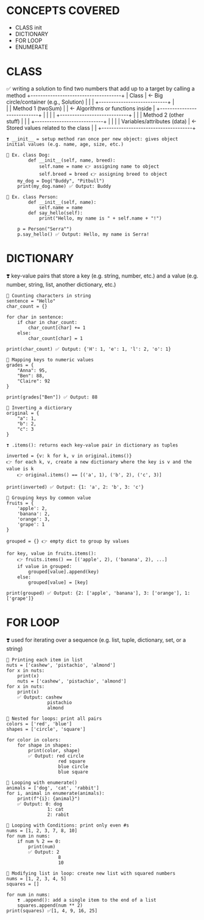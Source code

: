 # CONCEPTS COVERED

- CLASS
  init
- DICTIONARY
- FOR LOOP
- ENUMERATE

# CLASS

✅ writing a solution to find two numbers that add up to a target
  by calling a method
+-------------------------------------+
|               Class                 |  ← Big circle/container (e.g., Solution)
|                                     |
|   +----------------------------+    |  
|   |       Method 1 (twoSum)    |    |  ← Algorithms or functions inside
|   +----------------------------+    |
|                                     |
|   +----------------------------+    |
|   |       Method 2 (other stuff) |   |
|   +----------------------------+    |
|                                     |
|   Variables/attributes (data)        |  ← Stored values related to the class
|                                     |
+-------------------------------------+

    ❣️ __init__ = setup method ran once per new object: gives object initial values (e.g. name, age, size, etc.)

    🦋 Ex. class Dog:
            def __init__(self, name, breed):
                self.name = name 👉 assigning name to object
                self.breed = breed 👉 assigning breed to object
        my_dog = Dog("Buddy", "Pitbull")
        print(my_dog.name) ✅ Output: Buddy 

    🦋 Ex. class Person:
            def __init__(self, name):
                self.name = name 
            def say_hello(self):
                print("Hello, my name is " + self.name + "!")

        p = Person("Serra"")
        p.say_hello() ✅ Output: Hello, my name is Serra! 

# DICTIONARY

❣️ key-value pairs that store a key (e.g. string, number, etc.)
  and a value (e.g. number, string, list, another dictionary, etc.)

    🦋 Counting characters in string
    sentence = "Hello"
    char_count = {}

    for char in sentence:
        if char in char_count:
            char_count[char] += 1
        else:
            char_count[char] = 1

    print(char_count) ✅ Output: {'H': 1, 'e': 1, 'l': 2, 'o': 1} 

    🦋 Mapping keys to numeric values
    grades = {
        "Anna": 95,
        "Ben": 88,
        "Claire": 92
    }

    print(grades["Ben"]) ✅ Output: 88

    🦋 Inverting a dictiorary
    original = {
        "a": 1,
        "b": 2,
        "c": 3
    }

    ❣️ .items(): returns each key-value pair in dictionary as tuples
    
    inverted = {v: k for k, v in original.items()} 
    👉 for each k, v, create a new dictionary where the key is v and the value is k
        👉 original.items() == [('a', 1), ('b', 2), ('c', 3)]

    print(inverted) ✅ Output: {1: 'a', 2: 'b', 3: 'c'}

    🦋 Grouping keys by common value
    fruits = {
        'apple': 2,
        'banana': 2,
        'orange': 3,
        'grape': 1
    }

    grouped = {} 👉 empty dict to group by values

    for key, value in fruits.items():
        👉 fruits.items() == [('apple', 2), ('banana', 2), ...]
        if value in grouped:
            grouped[value].append(key)
        else:
            grouped[value] = [key]

    print(grouped) ✅ Output: {2: ['apple', 'banana'], 3: ['orange'], 1: ['grape']}

# FOR LOOP

❣️ used for iterating over a sequence (e.g. list, tuple, dictionary, set, or a string)

    🦋 Printing each item in list
    nuts = ['cashew', 'pistachio', 'almond']
    for x in nuts:
        print(x)
        nuts = ['cashew', 'pistachio', 'almond']
    for x in nuts:
        print(x) 
        ✅ Output: cashew
                   pistachio
                   almond

    🦋 Nested for loops: print all pairs
    colors = ['red', 'blue']
    shapes = ['circle', 'square']

    for color in colors:
        for shape in shapes:
            print(color, shape)
            ✅ Output: red circle
                       red square
                       blue circle
                       blue square

    🦋 Looping with enumerate()
    animals = ['dog', 'cat', 'rabbit']
    for i, animal in enumerate(animals):
        print(f"{i}: {animal}")
        ✅ Output: 0: dog
                   1: cat
                   2: rabit

    🦋 Looping with Conditions: print only even #s
    nums = [1, 2, 3, 7, 8, 10]
    for num in nums:
        if num % 2 == 0:
            print(num)
            ✅ Output: 2
                       8
                       10

    🦋 Modifying list in loop: create new list with squared numbers
    nums = [1, 2, 3, 4, 5]
    squares = []

    for num in nums:
        ❣️ .append(): add a single item to the end of a list
        squares.append(num ** 2)
    print(squares) ✅[1, 4, 9, 16, 25]